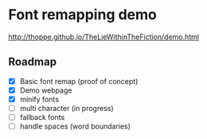 # Font remapping demo

http://thoppe.github.io/TheLieWithinTheFiction/demo.html

## Roadmap

- [x] Basic font remap (proof of concept)
- [x] Demo webpage
- [x] minify fonts
- [ ] multi character (in progress)
- [ ] fallback fonts
- [ ] handle spaces (word boundaries)